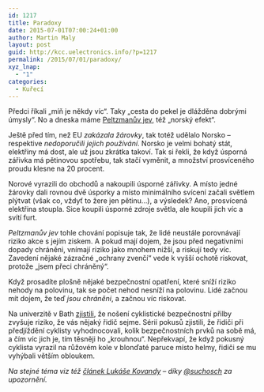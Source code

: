 ```yaml
---
id: 1217
title: Paradoxy
date: 2015-07-01T07:00:24+01:00
author: Martin Maly
layout: post
guid: http://kcc.uelectronics.info/?p=1217
permalink: /2015/07/01/paradoxy/
xyz_lnap:
  - "1"
categories:
  - Kuřecí
---
```

Předci říkali &#8222;míň je někdy víc&#8220;. Taky &#8222;cesta do pekel je dlážděna dobrými úmysly&#8220;. No a dneska máme [Peltzmanův jev](https://en.wikipedia.org/wiki/Risk_compensation), též &#8222;norský efekt&#8220;.

Ještě před tím, než EU _zakázala žárovky_, tak totéž udělalo Norsko &#8211; respektive _nedoporučili jejich používání_. Norsko je velmi bohatý stát, elektřiny má dost, ale už jsou zkrátka takoví. Tak si řekli, že když úsporná zářivka má pětinovou spotřebu, tak stačí vyměnit, a množství prosvíceného proudu klesne na 20 procent.

Norové vyrazili do obchodů a nakoupili úsporné zářivky. A místo jedné žárovky dali rovnou dvě úsporky a místo minimálního svícení začali světlem plýtvat (však co, vždyť to žere jen pětinu&#8230;), a výsledek? Ano, prosvícená elektřina stoupla. Sice koupili úsporné zdroje světla, ale koupili jich víc a svítí furt.

_Peltzmanův jev_ tohle chování popisuje tak, že lidé neustále porovnávají riziko akce s jejím ziskem. A pokud mají dojem, že jsou před negativními dopady chráněni, vnímají riziko jako mnohem nižší, a riskují tedy víc. Zavedení nějaké zázračné &#8222;ochrany zvenčí&#8220; vede k vyšší ochotě riskovat, protože &#8222;jsem přeci chráněný&#8220;.

Když prosadíte plošně nějaké bezpečnostní opatření, které sníží riziko nehody na polovinu, tak se počet nehod nesníží na polovinu. Lidé začnou mít dojem, že teď _jsou chráněni_, a začnou víc riskovat.

Na univerzitě v Bath [zjistili](http://www.bath.ac.uk/news/articles/archive/overtaking110906.html), že nošení cyklistické bezpečnostní přilby zvyšuje riziko, že vás nějaký řidič sejme. Sérií pokusů zjistili, že řidiči při předjíždění cyklisty vyhodnocovali, kolik bezpečnostních prvků na sobě má, a čím víc jich je, tím těsněji ho &#8222;krouhnou&#8220;. Nepřekvapí, že když pokusný cyklista vyrazil na růžovém kole v blonďaté paruce místo helmy, řidiči se mu vyhýbali větším obloukem.

_Na stejné téma viz též [článek Lukáše Kovandy](http://kovanda.blog.tyden.cz/clanky/3162/jak-klamou-fast-foody-aniz-o-tom-vite-aniz-o-tom-vi.html) &#8211; díky [@suchosch](http://twitter.com/suchosch) za upozornění._